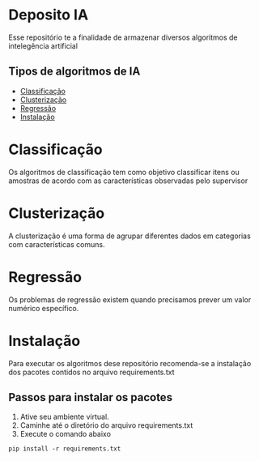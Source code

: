 # Deposito IA
Esse repositório te a finalidade de armazenar diversos algoritmos de intelegência artificial

## Tipos de algoritmos de IA
* [Classificação](#Classificação)
* [Clusterização](#Clusterização)
* [Regressão](#Regressão)
* [Instalação](#Instalação)

# Classificação
Os algoritmos de classificação tem como objetivo classificar itens ou amostras de acordo com as características observadas pelo supervisor

# Clusterização
A clusterização é uma forma de agrupar diferentes dados em categorias com características comuns.

# Regressão
Os problemas de regressão existem quando precisamos prever um valor numérico específico.

# Instalação
Para executar os algoritmos dese repositório recomenda-se a 
instalação dos pacotes contidos no arquivo requirements.txt

## Passos para instalar os pacotes

1. Ative seu ambiente virtual.
2. Caminhe até o diretório do arquivo requirements.txt
3. Execute o comando abaixo

```
pip install -r requirements.txt
```
